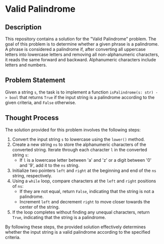 # Valid Palindrome

## Description
This repository contains a solution for the "Valid Palindrome" problem. The goal of this problem is to determine whether a given phrase is a palindrome. A phrase is considered a palindrome if, after converting all uppercase letters into lowercase letters and removing all non-alphanumeric characters, it reads the same forward and backward. Alphanumeric characters include letters and numbers.

## Problem Statement
Given a string `s`, the task is to implement a function `isPalindrome(s: str) -> bool` that returns `True` if the input string is a palindrome according to the given criteria, and `False` otherwise.

## Thought Process
The solution provided for this problem involves the following steps:

1. Convert the input string `s` to lowercase using the `lower()` method.
2. Create a new string `ns` to store the alphanumeric characters of the converted string. Iterate through each character `l` in the converted string `s`:
    - If `l` is a lowercase letter between 'a' and 'z' or a digit between '0' and '9', add it to the `ns` string.
3. Initialize two pointers `left` and `right` at the beginning and end of the `ns` string, respectively.
4. Using a `while` loop, compare characters at the `left` and `right` positions of `ns`:
    - If they are not equal, return `False`, indicating that the string is not a palindrome.
    - Increment `left` and decrement `right` to move closer towards the center of the string.
5. If the loop completes without finding any unequal characters, return `True`, indicating that the string is a palindrome.

By following these steps, the provided solution effectively determines whether the input string is a valid palindrome according to the specified criteria.
